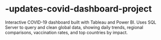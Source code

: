 # -updates-covid-dashboard-project
Interactive COVID-19 dashboard built with Tableau and Power BI. Uses SQL Server to query and clean global data, showing daily trends, regional comparisons, vaccination rates, and top countries by impact.
